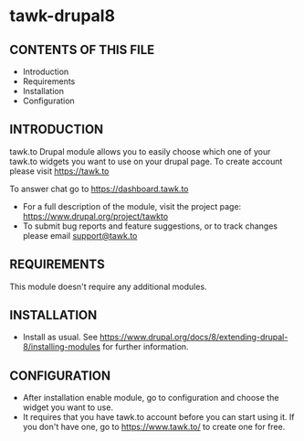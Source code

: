 # tawk-drupal8
CONTENTS OF THIS FILE
---------------------
 * Introduction
 * Requirements
 * Installation
 * Configuration

 INTRODUCTION
------------
tawk.to Drupal module allows you to easily choose which one of your tawk.to widgets you
want to use on your drupal page. To create account please visit https://tawk.to

To answer chat go to https://dashboard.tawk.to

 * For a full description of the module, visit the project page:
https://www.drupal.org/project/tawkto
 * To submit bug reports and feature suggestions, or to track changes please email support@tawk.to

REQUIREMENTS
------------
This module doesn't require any additional modules.

INSTALLATION
------------
 * Install as usual. See https://www.drupal.org/docs/8/extending-drupal-8/installing-modules for further information.

CONFIGURATION
-------------
 * After installation enable module, go to configuration and choose the widget you want to use.
 * It requires that you have tawk.to account before you can start using it.
    If you don't have one, go to https://www.tawk.to/ to create one for free.

